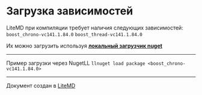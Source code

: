 # Загрузка зависимостей

LiteMD при компиляции требует наличия следующих зависимостей:
`boost_chrono-vc141.1.84.0`
`boost_thread-vc141.1.84.0`

Их можно загрузить используя **[локальный загрузчик nuget](https://github.com/SilverWolf2k20/NugetLocalLoader)**

***

Пример загрузки через NugetLL
`llnuget load package <boost_chrono-vc141.1.84.0>`

***
Документ создан в [LiteMD](https://github.com/anrej0705/LiteMD)